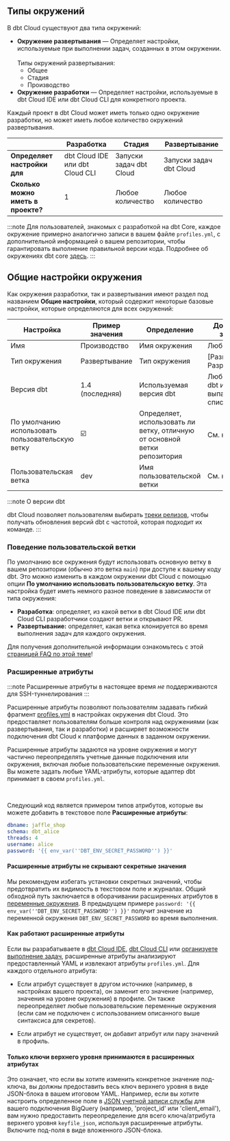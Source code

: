 ## Типы окружений

В dbt Cloud существуют два типа окружений:
- **Окружение развертывания** &mdash; Определяет настройки, используемые при выполнении задач, созданных в этом окружении.<br></br>
    Типы окружений развертывания:
    - Общее
    - Стадия
    - Производство
- **Окружение разработки** &mdash; Определяет настройки, используемые в dbt Cloud IDE или dbt Cloud CLI для конкретного проекта.

Каждый проект в dbt Cloud может иметь только одно окружение разработки, но может иметь любое количество окружений развертывания.

|| Разработка  | Стадия | Развертывание |
|------| --- | --- | --- |
| **Определяет настройки для** | dbt Cloud IDE или dbt Cloud CLI | Запуски задач dbt Cloud | Запуски задач dbt Cloud |
| **Сколько можно иметь в проекте?** | 1 | Любое количество | Любое количество |

:::note 
Для пользователей, знакомых с разработкой на dbt Core, каждое окружение примерно аналогично записи в вашем файле `profiles.yml`, с дополнительной информацией о вашем репозитории, чтобы гарантировать выполнение правильной версии кода. Подробнее об окружениях dbt core [здесь](/docs/core/dbt-core-environments).
:::

## Общие настройки окружения

Как окружения разработки, так и развертывания имеют раздел под названием **Общие настройки**, который содержит некоторые базовые настройки, которые определяются для всех окружений:

| Настройка | Пример значения | Определение | Допустимые значения |
| --- | --- | --- | --- |
| Имя | Производство  | Имя окружения  | Любая строка! |
| Тип окружения | Развертывание | Тип окружения | [Развертывание, Разработка] |
| Версия dbt | 1.4 (последняя) | Используемая версия dbt  | Любая версия dbt из выпадающего списка |
| По умолчанию использовать пользовательскую ветку | ☑️ | Определяет, использовать ли ветку, отличную от основной ветки репозитория  | См. ниже |
| Пользовательская ветка | dev | Имя пользовательской ветки | См. ниже |

:::note О версии dbt

dbt Cloud позволяет пользователям выбирать [треки релизов](/docs/dbt-versions/cloud-release-tracks), чтобы получать обновления версий dbt с частотой, которая подходит их команде.
:::

### Поведение пользовательской ветки

По умолчанию все окружения будут использовать основную ветку в вашем репозитории (обычно это ветка `main`) при доступе к вашему коду dbt. Это можно изменить в каждом окружении dbt Cloud с помощью опции **По умолчанию использовать пользовательскую ветку**. Эта настройка будет иметь немного разное поведение в зависимости от типа окружения:

- **Разработка**: определяет, из какой ветки в dbt Cloud IDE или dbt Cloud CLI разработчики создают ветки и открывают PR.
- **Развертывание:** определяет, какая ветка клонируется во время выполнения задач для каждого окружения.

Для получения дополнительной информации ознакомьтесь с этой [страницей FAQ по этой теме](/faqs/Environments/custom-branch-settings)!

### Расширенные атрибуты

:::note 
Расширенные атрибуты в настоящее время _не_ поддерживаются для SSH-туннелирования
:::

Расширенные атрибуты позволяют пользователям задавать гибкий фрагмент [profiles.yml](/docs/core/connect-data-platform/profiles.yml) в настройках окружения dbt Cloud. Это предоставляет пользователям больше контроля над окружениями (как развертывания, так и разработки) и расширяет возможности подключения dbt Cloud к платформе данных в заданном окружении.

Расширенные атрибуты задаются на уровне окружения и могут частично переопределять учетные данные подключения или окружения, включая любые пользовательские переменные окружения. Вы можете задать любые YAML-атрибуты, которые адаптер dbt принимает в своем `profiles.yml`.

<Lightbox src="/img/docs/dbt-cloud/using-dbt-cloud/extended-attributes.jpg" width="95%" title="Расширенные атрибуты помогают пользователям добавлять атрибуты profiles.yml в настройки окружения dbt Cloud, используя текстовое поле свободной формы." /> <br />

Следующий код является примером типов атрибутов, которые вы можете добавить в текстовое поле **Расширенные атрибуты**:

```yaml
dbname: jaffle_shop      
schema: dbt_alice      
threads: 4
username: alice
password: '{{ env_var(''DBT_ENV_SECRET_PASSWORD'') }}'
```

#### Расширенные атрибуты не скрывают секретные значения
Мы рекомендуем избегать установки секретных значений, чтобы предотвратить их видимость в текстовом поле и журналах. Общий обходной путь заключается в оборачивании расширенных атрибутов в [переменные окружения](/docs/build/environment-variables). В предыдущем примере `password: '{{ env_var(''DBT_ENV_SECRET_PASSWORD'') }}'` получит значение из переменной окружения `DBT_ENV_SECRET_PASSWORD` во время выполнения.

#### Как работают расширенные атрибуты
Если вы разрабатываете в [dbt Cloud IDE](/docs/cloud/dbt-cloud-ide/develop-in-the-cloud), [dbt Cloud CLI](/docs/cloud/cloud-cli-installation) или [организуете выполнение задач](/docs/deploy/deployments), расширенные атрибуты анализируют предоставленный YAML и извлекают атрибуты `profiles.yml`. Для каждого отдельного атрибута:

- Если атрибут существует в другом источнике (например, в настройках вашего проекта), он заменит его значение (например, значения на уровне окружения) в профиле. Он также переопределяет любые пользовательские переменные окружения (если сам не подключен с использованием описанного выше синтаксиса для секретов).

- Если атрибут не существует, он добавит атрибут или пару значений в профиль.

#### Только **ключи верхнего уровня** принимаются в расширенных атрибутах
Это означает, что если вы хотите изменить конкретное значение под-ключа, вы должны предоставить весь ключ верхнего уровня в виде JSON-блока в вашем итоговом YAML. Например, если вы хотите настроить определенное поле в [JSON учетной записи службы](/docs/core/connect-data-platform/bigquery-setup#service-account-json) для вашего подключения BigQuery (например, 'project_id' или 'client_email'), вам нужно предоставить переопределение для всего ключа/атрибута верхнего уровня `keyfile_json`, используя расширенные атрибуты. Включите под-поля в виде вложенного JSON-блока.